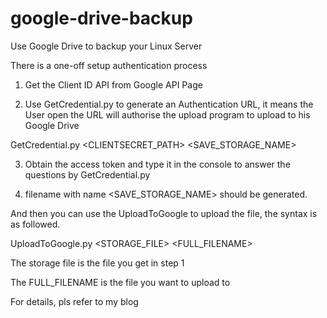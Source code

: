 google-drive-backup
===================

Use Google Drive to backup your Linux Server

There is a one-off setup authentication process

1. Get the Client ID API from Google API Page

2. Use GetCredential.py to generate an Authentication URL, it means the User open the URL will authorise the upload program to upload to his Google Drive

GetCredential.py <CLIENTSECRET_PATH> <SAVE_STORAGE_NAME>

3. Obtain the access token and type it in the console to answer the questions by GetCredential.py

4. filename with name <SAVE_STORAGE_NAME> should be generated. 

And then you can use the UploadToGoogle to upload the file, the syntax is as followed. 

UploadToGoogle.py <STORAGE_FILE> <FULL_FILENAME>

The storage file is the file you get in step 1

The FULL_FILENAME is the file you want to upload to

For details, pls refer to my blog